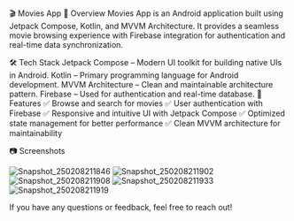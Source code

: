 🎬 Movies App
📌 Overview
Movies App is an Android application built using Jetpack Compose, Kotlin, and MVVM Architecture. It provides a seamless movie browsing experience with Firebase integration for authentication and real-time data synchronization.

🛠️ Tech Stack
Jetpack Compose – Modern UI toolkit for building native UIs in Android.
Kotlin – Primary programming language for Android development.
MVVM Architecture – Clean and maintainable architecture pattern.
Firebase – Used for authentication and real-time database.
🎯 Features
✅ Browse and search for movies
✅ User authentication with Firebase
✅ Responsive and intuitive UI with Jetpack Compose
✅ Optimized state management for better performance
✅ Clean MVVM architecture for maintainability

📷 Screenshots

![Snapshot_250208211846](https://github.com/user-attachments/assets/a0d3f82e-b006-4376-bd74-f793eb261d2a)
![Snapshot_250208211902](https://github.com/user-attachments/assets/c6750e2f-6f02-43f3-8e5a-48e10043f523)
![Snapshot_250208211908](https://github.com/user-attachments/assets/cd5741b2-0892-4b0b-80db-8ab8ff7a9813)
![Snapshot_250208211933](https://github.com/user-attachments/assets/2bad1292-9ab1-4f81-b067-9266bdc2a65d)
![Snapshot_250208211919](https://github.com/user-attachments/assets/37f5962e-a55e-4ec6-9544-e7fc8316fcce)

If you have any questions or feedback, feel free to reach out!
